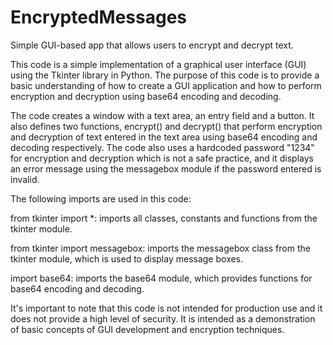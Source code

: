 # EncryptedMessages
Simple GUI-based app that allows users to encrypt and decrypt text.

This code is a simple implementation of a graphical user interface (GUI) using the Tkinter library in Python. The purpose of this code is to provide a basic understanding of how to create a GUI application and how to perform encryption and decryption using base64 encoding and decoding.

The code creates a window with a text area, an entry field and a button. It also defines two functions, encrypt() and decrypt() that perform encryption and decryption of text entered in the text area using base64 encoding and decoding respectively. The code also uses a hardcoded password "1234" for encryption and decryption which is not a safe practice, and it displays an error message using the messagebox module if the password entered is invalid.

The following imports are used in this code:

from tkinter import *: imports all classes, constants and functions from the tkinter module.

from tkinter import messagebox: imports the messagebox class from the tkinter module, which is used to display message boxes.

import base64: imports the base64 module, which provides functions for base64 encoding and decoding.

It's important to note that this code is not intended for production use and it does not provide a high level of security. It is intended as a demonstration of basic concepts of GUI development and encryption techniques.
